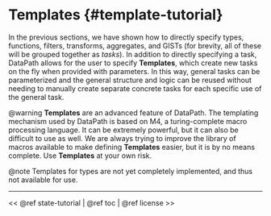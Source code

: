 Templates       {#template-tutorial}
=========

In the previous sections, we have shown how to directly specify types,
functions, filters, transforms, aggregates, and GISTs (for brevity, all of these
will be grouped together as *tasks*). In addition to directly specifying a
task, DataPath allows for the user to specify **Templates**, which create new
tasks on the fly when provided with parameters. In this way, general tasks can
be parameterized and the general structure and logic can be reused without
needing to manually create separate concrete tasks for each specific use of the
general task.

@warning **Templates** are an advanced feature of DataPath. The templating mechanism
used by DataPath is based on M4, a turing-complete macro processing language.
It can be extremely powerful, but it can also be difficult to use as well. We
are always trying to improve the library of macros available to make defining
**Templates** easier, but it is by no means complete. Use **Templates** at your
own risk.

@note Templates for types are not yet completely implemented, and thus not
available for use.

- - - - -

\<\< @ref state-tutorial | @ref toc | @ref license \>\>
